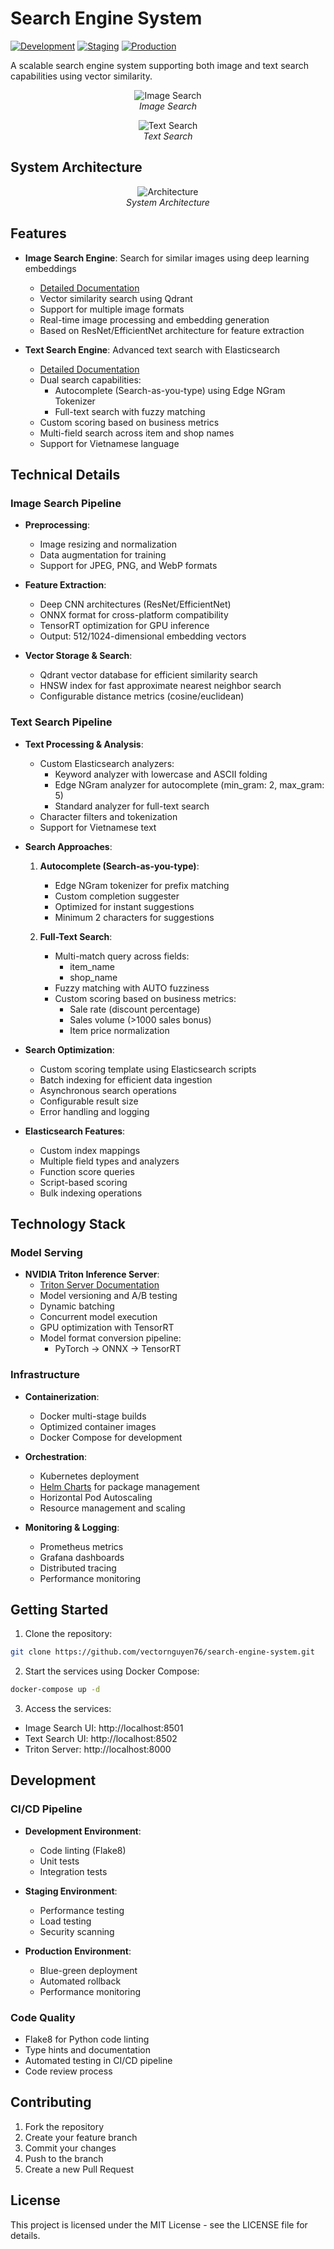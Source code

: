 # Search Engine System

[![Development](https://github.com/vectornguyen76/search-engine-system/actions/workflows/development_pipeline.yml/badge.svg)](https://github.com/vectornguyen76/search-engine-system/actions/workflows/development_pipeline.yml)
[![Staging](https://github.com/vectornguyen76/search-engine-system/actions/workflows/staging_pipeline.yml/badge.svg)](https://github.com/vectornguyen76/search-engine-system/actions/workflows/staging_pipeline.yml)
[![Production](https://github.com/vectornguyen76/search-engine-system/actions/workflows/production_pipeline.yml/badge.svg)](https://github.com/vectornguyen76/search-engine-system/actions/workflows/production_pipeline.yml)

A scalable search engine system supporting both image and text search capabilities using vector similarity.

<p align="center">
  <img src="./assets/gifs/image-search-demo.gif" alt="Image Search" />
  <br>
  <em>Image Search</em>
</p>

<p align="center">
  <img src="./assets/gifs/text-search-demo.gif" alt="Text Search" />
  <br>
  <em>Text Search</em>
</p>

## System Architecture

<p align="center">
  <img src="./assets/images/architectures.png" alt="Architecture" />
  <br>
  <em>System Architecture</em>
</p>

## Features

- **Image Search Engine**: Search for similar images using deep learning embeddings

  - [Detailed Documentation](./image-search-engine/README.md)
  - Vector similarity search using Qdrant
  - Support for multiple image formats
  - Real-time image processing and embedding generation
  - Based on ResNet/EfficientNet architecture for feature extraction

- **Text Search Engine**: Advanced text search with Elasticsearch
  - [Detailed Documentation](./text-search-engine/README.md)
  - Dual search capabilities:
    - Autocomplete (Search-as-you-type) using Edge NGram Tokenizer
    - Full-text search with fuzzy matching
  - Custom scoring based on business metrics
  - Multi-field search across item and shop names
  - Support for Vietnamese language

## Technical Details

### Image Search Pipeline

- **Preprocessing**:

  - Image resizing and normalization
  - Data augmentation for training
  - Support for JPEG, PNG, and WebP formats

- **Feature Extraction**:

  - Deep CNN architectures (ResNet/EfficientNet)
  - ONNX format for cross-platform compatibility
  - TensorRT optimization for GPU inference
  - Output: 512/1024-dimensional embedding vectors

- **Vector Storage & Search**:
  - Qdrant vector database for efficient similarity search
  - HNSW index for fast approximate nearest neighbor search
  - Configurable distance metrics (cosine/euclidean)

### Text Search Pipeline

- **Text Processing & Analysis**:

  - Custom Elasticsearch analyzers:
    - Keyword analyzer with lowercase and ASCII folding
    - Edge NGram analyzer for autocomplete (min_gram: 2, max_gram: 5)
    - Standard analyzer for full-text search
  - Character filters and tokenization
  - Support for Vietnamese text

- **Search Approaches**:

  1. **Autocomplete (Search-as-you-type)**:

     - Edge NGram tokenizer for prefix matching
     - Custom completion suggester
     - Optimized for instant suggestions
     - Minimum 2 characters for suggestions

  2. **Full-Text Search**:
     - Multi-match query across fields:
       - item_name
       - shop_name
     - Fuzzy matching with AUTO fuzziness
     - Custom scoring based on business metrics:
       - Sale rate (discount percentage)
       - Sales volume (>1000 sales bonus)
       - Item price normalization

- **Search Optimization**:

  - Custom scoring template using Elasticsearch scripts
  - Batch indexing for efficient data ingestion
  - Asynchronous search operations
  - Configurable result size
  - Error handling and logging

- **Elasticsearch Features**:
  - Custom index mappings
  - Multiple field types and analyzers
  - Function score queries
  - Script-based scoring
  - Bulk indexing operations

## Technology Stack

### Model Serving

- **NVIDIA Triton Inference Server**:
  - [Triton Server Documentation](./triton_server/README.md)
  - Model versioning and A/B testing
  - Dynamic batching
  - Concurrent model execution
  - GPU optimization with TensorRT
  - Model format conversion pipeline:
    - PyTorch → ONNX → TensorRT

### Infrastructure

- **Containerization**:

  - Docker multi-stage builds
  - Optimized container images
  - Docker Compose for development

- **Orchestration**:

  - Kubernetes deployment
  - [Helm Charts](./helm-charts/README.md) for package management
  - Horizontal Pod Autoscaling
  - Resource management and scaling

- **Monitoring & Logging**:
  - Prometheus metrics
  - Grafana dashboards
  - Distributed tracing
  - Performance monitoring

## Getting Started

1. Clone the repository:

```bash
git clone https://github.com/vectornguyen76/search-engine-system.git
```

2. Start the services using Docker Compose:

```bash
docker-compose up -d
```

3. Access the services:

- Image Search UI: http://localhost:8501
- Text Search UI: http://localhost:8502
- Triton Server: http://localhost:8000

## Development

### CI/CD Pipeline

- **Development Environment**:

  - Code linting (Flake8)
  - Unit tests
  - Integration tests

- **Staging Environment**:

  - Performance testing
  - Load testing
  - Security scanning

- **Production Environment**:
  - Blue-green deployment
  - Automated rollback
  - Performance monitoring

### Code Quality

- Flake8 for Python code linting
- Type hints and documentation
- Automated testing in CI/CD pipeline
- Code review process

## Contributing

1. Fork the repository
2. Create your feature branch
3. Commit your changes
4. Push to the branch
5. Create a new Pull Request

## License

This project is licensed under the MIT License - see the LICENSE file for details.

